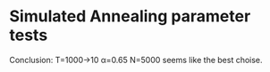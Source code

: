 # Simulated Annealing parameter tests

Conclusion: T=1000→10 α=0.65 N=5000 seems like the best choise.
